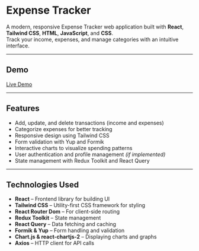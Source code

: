 # Expense Tracker

A modern, responsive Expense Tracker web application built with **React**, **Tailwind CSS**, **HTML**, **JavaScript**, and **CSS**.  
Track your income, expenses, and manage categories with an intuitive interface.

---

## Demo

[Live Demo](https://your-live-demo-link.com) 

---

## Features

- Add, update, and delete transactions (income and expenses)
- Categorize expenses for better tracking
- Responsive design using Tailwind CSS
- Form validation with Yup and Formik
- Interactive charts to visualize spending patterns
- User authentication and profile management *(if implemented)*
- State management with Redux Toolkit and React Query

---

## Technologies Used

- **React** – Frontend library for building UI
- **Tailwind CSS** – Utility-first CSS framework for styling
- **React Router Dom** – For client-side routing
- **Redux Toolkit** – State management
- **React Query** – Data fetching and caching
- **Formik & Yup** – Form handling and validation
- **Chart.js & react-chartjs-2** – Displaying charts and graphs
- **Axios** – HTTP client for API calls




